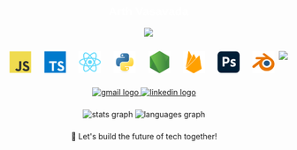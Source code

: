 <h2 align="center" style="color: #FFFFFF; font-family: 'Poiret One', cursive; font-family: 'Signika', sans-serif;">
  Arth Vasavada
</h2>

<p align="center">
  <a href="https://github.com/arthVasavada">
    <img src="https://readme-typing-svg.demolab.com?font=Fira+Code&pause=1000&color=FF6600&center=true&vCenter=true&width=500&lines=AI+Developer+%7C+Tech+Enthusiast;Building+Next-gen+Apps;Innovating+with+Machine+Learning;Pushing+the+limits+of+code;Exploring+Creative+Tech+Solutions" />
  </a>
</p>

###

<img align="right" height="150" src="https://media4.giphy.com/media/v1.Y2lkPTc5MGI3NjExMmo2dmd4azVyZ2ltZDZkaDh5dzlsOGlpem1rajV3MzliczdubmNlNCZlcD12MV9pbnRlcm5hbF9naWZfYnlfaWQmY3Q9Zw/3oEduLPzcE6qsCj8S4/giphy.gif" />

###

<div align="left">
  <img src="https://github.com/devicons/devicon/blob/v2.16.0/icons/javascript/javascript-original.svg" height="40" alt="javascript logo"  />
  <img width="15" />
  <img src="https://github.com/devicons/devicon/blob/v2.16.0/icons/typescript/typescript-original.svg" height="40" alt="typescript logo"  />
  <img width="15" />
  <img src="https://github.com/devicons/devicon/blob/v2.16.0/icons/react/react-original.svg" height="40" alt="react logo"  />
  <img width="15" />
  <img src="https://github.com/devicons/devicon/blob/v2.16.0/icons/python/python-original.svg" height="40" alt="python logo"  />
  <img width="15" />
  <img src="https://github.com/devicons/devicon/blob/v2.16.0/icons/nodejs/nodejs-original.svg" height="40" alt="nodejs logo"  />
  <img width="15" />
  <img src="https://github.com/devicons/devicon/blob/v2.16.0/icons/firebase/firebase-plain.svg" height="40" alt="firebase logo"  />
  <img width="15" />
  <img src="https://github.com/devicons/devicon/blob/v2.16.0/icons/photoshop/photoshop-plain.svg" height="40" alt="photoshop logo"  />
  <img width="15" />
  <img src="https://github.com/devicons/devicon/blob/v2.16.0/icons/blender/blender-original.svg" height="40" alt="blender logo"  />
</div>

###

<div align="center">
  <a href="mailto:arth.vasavada@realityshift.xyz" target="_blank">
    <img src="https://img.shields.io/static/v1?message=Gmail&logo=gmail&label=&color=D14836&logoColor=white&labelColor=&style=for-the-badge" height="40" alt="gmail logo"  />
  </a>
  <a href="https://www.linkedin.com/in/arthrs/" target="_blank">
    <img src="https://img.shields.io/static/v1?message=LinkedIn&logo=linkedin&label=&color=0077B5&logoColor=white&labelColor=&style=for-the-badge" height="40" alt="linkedin logo"  />
  </a>
</div>

###

<div align="center">
  <img src="https://github-readme-stats.vercel.app/api?username=arthVasavada&hide_title=false&hide_rank=false&show_icons=true&include_all_commits=true&count_private=true&disable_animations=false&theme=radical&locale=en&hide_border=false&order=1" height="180" alt="stats graph"  />
  <img src="https://github-readme-stats.vercel.app/api/top-langs?username=arthVasavada&locale=en&hide_title=false&layout=compact&card_width=320&langs_count=5&theme=radical&hide_border=false&order=2" height="180" alt="languages graph"  />
</div>

###

<p align="center">
  🚀 Let's build the future of tech together!
</p>

###
